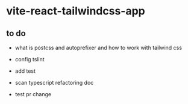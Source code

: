 # vite-react-tailwindcss-app

## to do

- what is postcss and autoprefixer and how to work with tailwind css
- config tslint
- add test

- scan typescript refactoring doc

- test pr change
